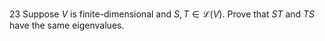 23 Suppose $V$ is finite-dimensional and $S, T \in \mathcal{L}(V)$. Prove that $S T$ and $T S$ have the same eigenvalues.
